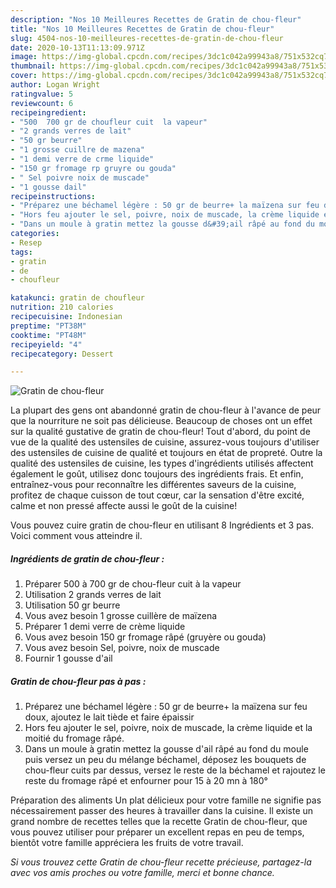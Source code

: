 ```yaml
---
description: "Nos 10 Meilleures Recettes de Gratin de chou-fleur"
title: "Nos 10 Meilleures Recettes de Gratin de chou-fleur"
slug: 4504-nos-10-meilleures-recettes-de-gratin-de-chou-fleur
date: 2020-10-13T11:13:09.971Z
image: https://img-global.cpcdn.com/recipes/3dc1c042a99943a8/751x532cq70/gratin-de-chou-fleur-photo-principale-de-la-recette.jpg
thumbnail: https://img-global.cpcdn.com/recipes/3dc1c042a99943a8/751x532cq70/gratin-de-chou-fleur-photo-principale-de-la-recette.jpg
cover: https://img-global.cpcdn.com/recipes/3dc1c042a99943a8/751x532cq70/gratin-de-chou-fleur-photo-principale-de-la-recette.jpg
author: Logan Wright
ratingvalue: 5
reviewcount: 6
recipeingredient:
- "500  700 gr de choufleur cuit  la vapeur"
- "2 grands verres de lait"
- "50 gr beurre"
- "1 grosse cuillre de mazena"
- "1 demi verre de crme liquide"
- "150 gr fromage rp gruyre ou gouda"
- " Sel poivre noix de muscade"
- "1 gousse dail"
recipeinstructions:
- "Préparez une béchamel légère : 50 gr de beurre+ la maïzena sur feu doux, ajoutez le lait tiède et faire épaissir"
- "Hors feu ajouter le sel, poivre, noix de muscade, la crème liquide et la moitié du fromage râpé."
- "Dans un moule à gratin mettez la gousse d&#39;ail râpé au fond du moule puis versez un peu du mélange béchamel, déposez les bouquets de chou-fleur cuits par dessus, versez le reste de la béchamel et rajoutez le reste du fromage râpé et enfourner pour 15 à 20 mn à 180°"
categories:
- Resep
tags:
- gratin
- de
- choufleur

katakunci: gratin de choufleur 
nutrition: 210 calories
recipecuisine: Indonesian
preptime: "PT38M"
cooktime: "PT48M"
recipeyield: "4"
recipecategory: Dessert

---
```



![Gratin de chou-fleur](https://img-global.cpcdn.com/recipes/3dc1c042a99943a8/751x532cq70/gratin-de-chou-fleur-photo-principale-de-la-recette.jpg)

La plupart des gens ont abandonné gratin de chou-fleur à l'avance de peur que la nourriture ne soit pas délicieuse. Beaucoup de choses ont un effet sur la qualité gustative de gratin de chou-fleur! Tout d'abord, du point de vue de la qualité des ustensiles de cuisine, assurez-vous toujours d'utiliser des ustensiles de cuisine de qualité et toujours en état de propreté. Outre la qualité des ustensiles de cuisine, les types d'ingrédients utilisés affectent également le goût, utilisez donc toujours des ingrédients frais. Et enfin, entraînez-vous pour reconnaître les différentes saveurs de la cuisine, profitez de chaque cuisson de tout cœur, car la sensation d'être excité, calme et non pressé affecte aussi le goût de la cuisine!

<!--inarticleads1-->

Vous pouvez cuire gratin de chou-fleur en utilisant 8 Ingrédients et 3 pas. Voici comment vous atteindre il.

##### Ingrédients de gratin de chou-fleur :

1. Préparer 500 à 700 gr de chou-fleur cuit à la vapeur
1. Utilisation 2 grands verres de lait
1. Utilisation 50 gr beurre
1. Vous avez besoin 1 grosse cuillère de maïzena
1. Préparer 1 demi verre de crème liquide
1. Vous avez besoin 150 gr fromage râpé (gruyère ou gouda)
1. Vous avez besoin  Sel, poivre, noix de muscade
1. Fournir 1 gousse d&#39;ail




<!--inarticleads2-->

##### Gratin de chou-fleur pas à pas :

1. Préparez une béchamel légère : 50 gr de beurre+ la maïzena sur feu doux, ajoutez le lait tiède et faire épaissir
1. Hors feu ajouter le sel, poivre, noix de muscade, la crème liquide et la moitié du fromage râpé.
1. Dans un moule à gratin mettez la gousse d&#39;ail râpé au fond du moule puis versez un peu du mélange béchamel, déposez les bouquets de chou-fleur cuits par dessus, versez le reste de la béchamel et rajoutez le reste du fromage râpé et enfourner pour 15 à 20 mn à 180°




<!--inarticleads1-->

<p>
Préparation des aliments Un plat délicieux pour votre famille ne signifie pas nécessairement passer des heures à travailler dans la cuisine. Il existe un grand nombre de recettes telles que la recette Gratin de chou-fleur, que vous pouvez utiliser pour préparer un excellent repas en peu de temps, bientôt votre famille appréciera les fruits de votre travail.
</p>

<p>
<i>Si vous trouvez cette Gratin de chou-fleur recette précieuse, partagez-la avec vos amis proches ou votre famille, merci et bonne chance.</i>
</p>
